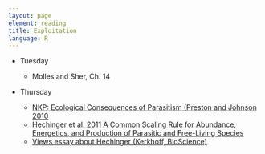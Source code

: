 ```yaml
---
layout: page
element: reading
title: Exploitation
language: R
---
```


* Tuesday

  * Molles and Sher, Ch. 14

* Thursday

  * [NKP: Ecological Consequences of Parasitism (Preston and Johnson 2010](https://www.nature.com/scitable/knowledge/library/ecological-consequences-of-parasitism-13255694)
  * [Hechinger et al. 2011 A Common Scaling Rule for Abundance, Energetics, and Production of Parasitic and Free-Living Species](https://science.sciencemag.org/content/333/6041/445)
  * [Views essay about Hechinger (Kerkhoff, BioScience)](https://academic.oup.com/bioscience/article/61/12/940/390157)
